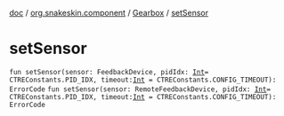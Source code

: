 [doc](../../index.md) / [org.snakeskin.component](../index.md) / [Gearbox](index.md) / [setSensor](./set-sensor.md)

# setSensor

`fun setSensor(sensor: FeedbackDevice, pidIdx: `[`Int`](https://kotlinlang.org/api/latest/jvm/stdlib/kotlin/-int/index.html)` = CTREConstants.PID_IDX, timeout: `[`Int`](https://kotlinlang.org/api/latest/jvm/stdlib/kotlin/-int/index.html)` = CTREConstants.CONFIG_TIMEOUT): ErrorCode`
`fun setSensor(sensor: RemoteFeedbackDevice, pidIdx: `[`Int`](https://kotlinlang.org/api/latest/jvm/stdlib/kotlin/-int/index.html)` = CTREConstants.PID_IDX, timeout: `[`Int`](https://kotlinlang.org/api/latest/jvm/stdlib/kotlin/-int/index.html)` = CTREConstants.CONFIG_TIMEOUT): ErrorCode`